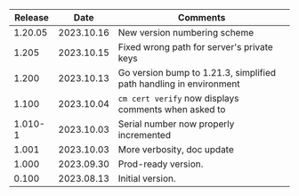 | Release | Date       | Comments                                                           |
|---------|------------|--------------------------------------------------------------------|
| 1.20.05 | 2023.10.16 | New version numbering scheme                                       |
| 1.205   | 2023.10.15 | Fixed wrong path for server's private keys                         |
| 1.200   | 2023.10.13 | Go version bump to 1.21.3, simplified path handling in environment |
| 1.100   | 2023.10.04 | `cm cert verify` now displays comments when asked to               |
| 1.010-1 | 2023.10.03 | Serial number now properly incremented                             |
| 1.001   | 2023.10.03 | More verbosity, doc update                                         |
| 1.000   | 2023.09.30 | Prod-ready version.                                                |
| 0.100   | 2023.08.13 | Initial version.                                                   |




